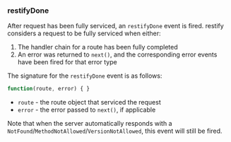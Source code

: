 ### restifyDone

After request has been fully serviced, an `restifyDone` event is fired.
restify considers a request to be fully serviced when either:

1) The handler chain for a route has been fully completed
2) An error was returned to `next()`, and the corresponding error events have
   been fired for that error type

The signature for the `restifyDone` event is as follows:

```js
function(route, error) { }
```

* `route` - the route object that serviced the request
* `error` - the error passed to `next()`, if applicable

Note that when the server automatically responds with a
`NotFound`/`MethodNotAllowed`/`VersionNotAllowed`, this event will still be
fired.
